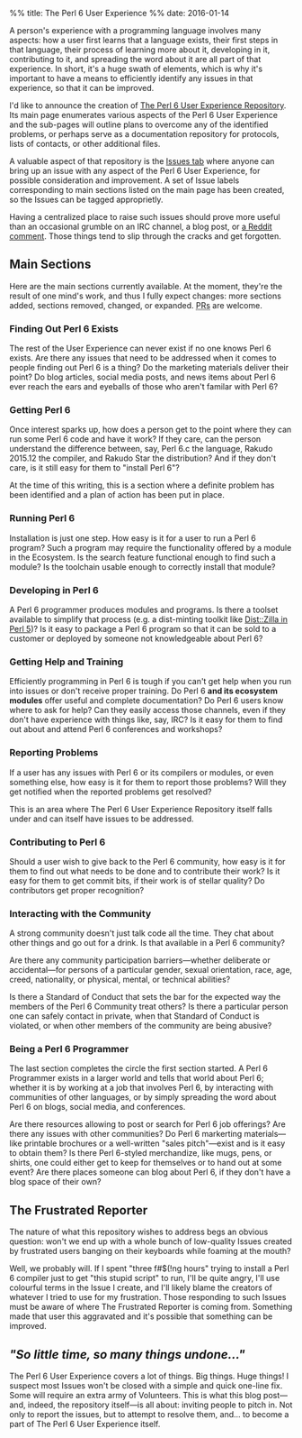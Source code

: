 %% title: The Perl 6 User Experience
%% date: 2016-01-14

A person's experience with a programming language involves many aspects: how
a user first learns that a language exists, their first steps in that language,
their process of learning more about it, developing in it, contributing
to it, and spreading the word about it are all part of that experience.
In short, it's a huge swath of elements, which is why it's important to
have a means to efficiently identify any issues in that experience, so that it can be
improved.

I'd like to announce the creation of [The Perl 6 User Experience
Repository](https://github.com/perl6/user-experience). Its main page
enumerates various aspects of the Perl 6 User Experience and the
sub-pages will outline plans to overcome any of the identified problems,
or perhaps serve as a documentation repository for protocols, lists
of contacts, or other additional files.

A valuable aspect of that repository is the
[Issues tab](https://github.com/perl6/user-experience/issues) where
anyone can bring up an issue with any aspect of the Perl 6 User
Experience, for possible consideration and improvement. A set of Issue
labels corresponding to main sections listed on the main page has been
created, so the Issues can be tagged approprietly.

Having a centralized place to raise such issues should prove
more useful than an occasional grumble on an IRC channel, a blog
post, or [a Reddit comment](https://www.reddit.com/r/perl/comments/40m42l/why_in_the_world_would_anyone_use_perl_6/cyvu4yp).
Those things tend to slip through the cracks and get forgotten.

## Main Sections

Here are the main sections currently available. At the moment,
they're the result of one mind's work, and thus I fully expect
changes: more sections added, sections removed, changed, or
expanded. <abbr title="GitHub Pull Requests" style="border-bottom: 1px dotted #888">PRs</abbr>
are welcome.

### Finding Out Perl 6 Exists

The rest of the User Experience can never exist if no one knows
Perl 6 exists. Are there any issues that need to be addressed
when it comes to people finding out Perl 6 is a thing? Do the
marketing materials deliver their point? Do blog articles,
social media posts, and news items about Perl 6 ever reach
the ears and eyeballs of those who aren't familar with Perl 6?

### Getting Perl 6

Once interest sparks up, how does a person get to the point
where they can run some Perl 6 code and have it work? If they care, can the
person understand the difference between, say, Perl 6.c the language,
Rakudo 2015.12 the compiler, and Rakudo Star the distribution? And
if they don't care, is it still easy for them to "install Perl 6"?

At the time of this writing, this is a section where a definite problem
has been identified and a plan of action has been put in place.

### Running Perl 6

Installation is just one step. How easy is it for a user to run
a Perl 6 program? Such a program may require the functionality
offered by a module in the Ecosystem. Is the search feature
functional enough to find such a module? Is the toolchain
usable enough to correctly install that module?

### Developing in Perl 6

A Perl 6 programmer produces modules and programs. Is there
a toolset available to simplify that process (e.g. a
dist-minting toolkit like
[Dist::Zilla in Perl 5](http://metacpan.org/pod/Dist::Zilla))?
Is it easy to package a Perl 6 program so that it can be
sold to a customer or deployed by someone not knowledgeable
about Perl 6?

### Getting Help and Training

Efficiently programming in Perl 6 is tough if you can't get
help when you run into issues or don't receive proper training.
Do Perl 6 **and its ecosystem modules** offer useful and complete
documentation? Do Perl 6 users know where to ask for help?
Can they easily access those channels, even if they don't have
experience with things like, say, IRC? Is it easy for them to find out
about and attend Perl 6 conferences and workshops?

### Reporting Problems

If a user has any issues with Perl 6 or its compilers or modules,
or even something else, how easy is it for them to report those
problems? Will they get notified when the reported problems get resolved?

This is an area where The Perl 6 User Experience Repository
itself falls under and can itself have issues to be addressed.

### Contributing to Perl 6

Should a user wish to give back to the Perl 6 community, how easy
is it for them to find out what needs to be done and to contribute
their work? Is it easy for them to get commit bits, if their
work is of stellar quality? Do contributors get proper recognition?

### Interacting with the Community

A strong community doesn't just talk code all the time. They chat
about other things and go out for a drink. Is that available
in a Perl 6 community?

Are there any community participation
barriers—whether deliberate or accidental—for persons of
a particular gender, sexual orientation, race, age, creed,
nationality, or physical, mental, or technical abilities?

Is there a Standard of Conduct that sets the bar for the expected way the
members of the Perl 6 Community treat others? Is there a particular person one
can safely contact in private, when that Standard of Conduct is violated, or when
other members of the community are being abusive?

###  Being a Perl 6 Programmer

The last section completes the circle the first section started.
A Perl 6 Programmer exists in a larger world and tells that world
about Perl 6; whether it is by working at a job that involves Perl 6,
by interacting with communities of other languages, or by simply
spreading the word about Perl 6 on blogs, social media, and conferences.

Are there resources allowing to post or search for Perl 6 job offerings?
Are there any issues with other communities? Do Perl 6 markerting
materials—like printable brochures or a well-written "sales pitch"—exist
and is it easy to obtain them? Is there Perl 6-styled merchandize, like
mugs, pens, or shirts, one could either get to keep for themselves or to
hand out at some event? Are there places someone can blog about Perl 6,
if they don't have a blog space of their own?

## The Frustrated Reporter

The nature of what this repository wishes to address begs an obvious
question: won't we end up with a whole bunch of low-quality Issues created
by frustrated users banging on their keyboards while foaming at the
mouth?

Well, we probably will. If I spent "three f#$(!ng hours" trying to install
a Perl 6 compiler just to get "this stupid script" to run, I'll be quite
angry, I'll use colourful terms in the Issue I create, and I'll likely blame
the creators of whatever I tried to use for my frustration. Those
responding to such Issues must be aware of where The Frustrated Reporter
is coming from. Something made that user this aggravated and it's possible
that something can be improved.

## *"So little time, so many things undone..."*

The Perl 6 User Experience covers a lot of things. Big things. Huge things!
I suspect most Issues won't be closed with a simple and quick one-line fix.
Some will require an extra army of Volunteers. This is what this blog
post—and, indeed, the repository itself—is all about: inviting people to
pitch in. Not only to report the issues,
but to attempt to resolve them, and... to become a part of The Perl 6 User Experience itself.
